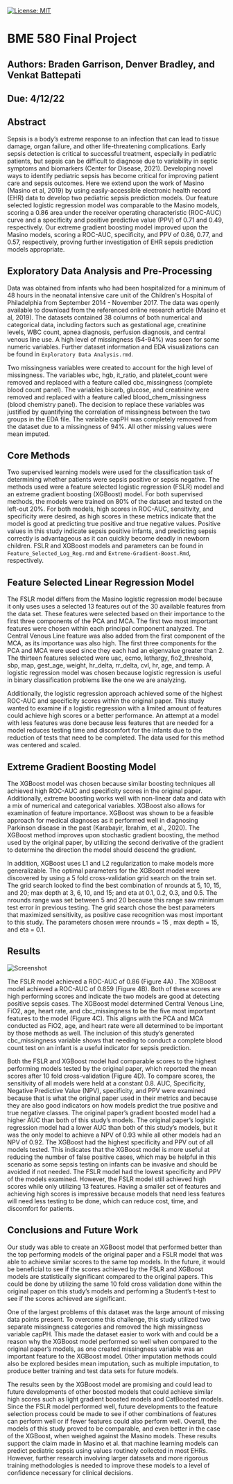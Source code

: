 [![License: MIT](https://img.shields.io/badge/License-MIT-yellow.svg)](https://github.com/braden2447/BME-580-Project/blob/main/LICENSE.txt)

# BME 580 Final Project

## Authors: Braden Garrison, Denver Bradley, and Venkat Battepati

## Due: 4/12/22

## Abstract

Sepsis is a body’s extreme response to an infection that can lead to tissue damage, organ
failure, and other life-threatening complications. Early sepsis detection is critical to successful
treatment, especially in pediatric patients, but sepsis can be difficult to diagnose due to
variability in septic symptoms and biomarkers (Center for Disease, 2021). Developing novel
ways to identify pediatric sepsis has become critical for improving patient care and sepsis
outcomes. Here we extend upon the work of Masino (Masino et al, 2019) by using
easily-accessible electronic health record (EHR) data to develop two pediatric sepsis prediction
models. Our feature selected logistic regression model was comparable to the Masino models,
scoring a 0.86 area under the receiver operating characteristic (ROC-AUC) curve and a
specificity and positive predictive value (PPV) of 0.71 and 0.49, respectively. Our extreme
gradient boosting model improved upon the Masino models, scoring a ROC-AUC, specificity,
and PPV of 0.86, 0.77, and 0.57, respectively, proving further investigation of EHR sepsis
prediction models appropriate.

## Exploratory Data Analysis and Pre-Processing

Data was obtained from infants who had been hospitalized for a minimum of 48 hours in the neonatal 
intensive care unit of the Children's Hospital of Philadelphia from September 2014 - November 2017. 
The data was openly available to download from the referenced online research article (Masino et al, 2019). 
The datasets contained 38 columns of both numerical and categorical data, including factors such as 
gestational age, creatinine levels, WBC count, apnea diagnosis, perfusion diagnosis, and central venous line 
use. A high level of missingness (54-94%) was seen for some numeric variables. Further dataset information and 
EDA visualizations can be found in ```Exploratory Data Analysis.rmd```.

Two missingness variables were created to account for the high level of missingness. The variables wbc, 
hgb, it_ratio, and platelet_count were removed and replaced with a feature called cbc_missingness (complete 
blood count panel). The variables bicarb, glucose, and creatinine were removed and replaced with a feature 
called blood_chem_missingness (blood chemistry panel). The decision to replace these variables was justified 
by quantifying the correlation of missingness between the two groups in the EDA file. The variable capPH was 
completely removed from the dataset due to a missingness of 94%. All other missing values were mean imputed.

## Core Methods

Two supervised learning models were used for the classification task of determining whether patients were sepsis 
positive or sepsis negative. The methods used were a feature selected logistic regression (FSLR) model and an 
extreme gradient boosting (XGBoost) model. For both supervised methods, the models were trained on 80% of the 
dataset and tested on the left-out 20%. For both models, high scores in ROC-AUC, sensitivity, and specificity were 
desired, as high scores in these metrics indicate that the model is good at predicting true positive and true 
negative values. Positive values in this study indicate sepsis positive infants, and predicting sepsis correctly 
is advantageous as it can quickly become deadly in newborn children. FSLR and XGBoost models and parameters can be found in 
```Feature_Selected_Log_Reg.rmd``` and ```Extreme-Gradient-Boost.Rmd```, respectively.

## Feature Selected Linear Regression Model

The FSLR model differs from the Masino logistic regression model because it only uses uses a selected 13 features out of the 30
available features from the data set. These features were selected based on their importance to
the first three components of the PCA and MCA. The first two most important features were
chosen within each principal component analyzed. The Central Venous Line feature was also
added from the first component of the MCA, as its importance was also high. The first three
components for the PCA and MCA were used since they each had an eigenvalue greater than 2.
The thirteen features selected were uac, ecmo, lethargy, fio2_threshold, sbp, map, gest_age,
weight, hr_delta, rr_delta, cvl, hr, age, and temp. A logistic regression model was chosen
because logistic regression is useful in binary classification problems like the one we are
analyzing. 

Additionally, the logistic regression approach achieved some of the highest ROC-AUC
and specificity scores within the original paper. This study wanted to examine if a logistic
regression with a limited amount of features could achieve high scores or a better performance.
An attempt at a model with less features was done because less features that are needed for a
model reduces testing time and discomfort for the infants due to the reduction of tests that need
to be completed. The data used for this method was centered and scaled.

## Extreme Gradient Boosting Model

The XGBoost model was chosen because similar boosting techniques all achieved high
ROC-AUC and specificity scores in the original paper. Additionally, extreme boosting works
well with non-linear data and data with a mix of numerical and categorical variables. XGBoost
also allows for examination of feature importance. XGBoost was shown to be a feasible
approach for medical diagnoses as it performed well in diagnosing Parkinson disease in the past
(Karabayir, Ibrahim, et al., 2020). The XGBoost method improves upon stochastic gradient
boosting, the method used by the original paper, by utilizing the second derivative of the gradient
to determine the direction the model should descend the gradient.

In addition, XGBoost uses L1 and L2 regularization to make models more generalizable.
The optimal parameters for the XGBoost model were discovered by using a 5 fold
cross-validation grid search on the train set. The grid search looked to find the best combination
of nrounds at 5, 10, 15, and 20; max depth at 3, 6, 10, and 15; and eta at 0.1, 0.2, 0.3, and 0.5.
The nrounds range was set between 5 and 20 because this range saw minimum test error in
previous testing. The grid search chose the best parameters that maximized sensitivity, as
positive case recognition was most important to this study. The parameters chosen were nrounds
= 15 , max depth = 15, and eta = 0.1.

## Results

![Screenshot](images/FinalResults.png)

The FSLR model achieved a ROC-AUC of 0.86 (Figure 4A) . The XGBoost model
achieved a ROC-AUC of 0.859 (Figure 4B). Both of these scores are high performing scores
and indicate the two models are good at detecting positive sepsis cases. The XGBoost model
determined Central Venous Line, FiO2, age, heart rate, and cbc_missingness to be the five most
important features to the model (Figure 4C). This aligns with the PCA and MCA conducted as
FiO2, age, and heart rate were all determined to be important by those methods as well. The
inclusion of this study’s generated cbc_missingness variable shows that needing to conduct a
complete blood count test on an infant is a useful indicator for sepsis prediction.

Both the FSLR and XGBoost model had comparable scores to the highest performing
models tested by the original paper, which reported the mean scores after 10 fold cross-validation
(Figure 4D). To compare scores, the sensitivity of all models were held at a constant 0.8. AUC,
Specificity, Negative Predictive Value (NPV), specificity, and PPV were examined because that
is what the original paper used in their metrics and because they are also good indicators on how 
models predict the true positive and true negative classes. The original paper’s gradient boosted
model had a higher AUC than both of this study’s models. The original paper’s logistic
regression model had a lower AUC than both of this study’s models, but it was the only model to
achieve a NPV of 0.93 while all other models had an NPV of 0.92. The XGBoost had the highest
specificity and PPV out of all models tested. This indicates that the XGBoost model is more
useful at reducing the number of false positive cases, which may be helpful in this scenario as
some sepsis testing on infants can be invasive and should be avoided if not needed. The FSLR
model had the lowest specificity and PPV of the models examined. However, the FSLR model
still achieved high scores while only utilizing 13 features. Having a smaller set of features and
achieving high scores is impressive because models that need less features will need less testing
to be done, which can reduce cost, time, and discomfort for patients.

## Conclusions and Future Work

Our study was able to create an XGBoost model that performed better than the top
performing models of the original paper and a FSLR model that was able to achieve similar
scores to the same top models. In the future, it would be beneficial to see if the scores achieved
by the FSLR and XGBoost models are statistically significant compared to the original papers.
This could be done by utilizing the same 10 fold cross validation done within the original paper
on this study’s models and performing a Student’s t-test to see if the scores achieved are
significant.

One of the largest problems of this dataset was the large amount of missing data points
present. To overcome this challenge, this study utilized two separate missingness categories and
removed the high missingness variable capPH. This made the dataset easier to work with and
could be a reason why the XGBoost model performed so well when compared to the original
paper’s models, as one created missingness variable was an important feature to the XGBoost
model. Other imputation methods could also be explored besides mean imputation, such as
multiple imputation, to produce better training and test data sets for future models.

The results seen by the XGBoost model are promising and could lead to future
developments of other boosted models that could achieve similar high scores such as light
gradient boosted models and CatBoosted models. Since the FSLR model performed well, future
developments to the feature selection process could be made to see if other combinations of
features can perform well or if fewer features could also perform well. Overall, the models of
this study proved to be comparable, and even better in the case of the XGBoost, when weighed
against the Masino models. These results support the claim made in Masino et al. that machine
learning models can predict pediatric sepsis using values routinely collected in most EHRs.
However, further research involving larger datasets and more rigorous training methodologies is
needed to improve these models to a level of confidence necessary for clinical decisions.